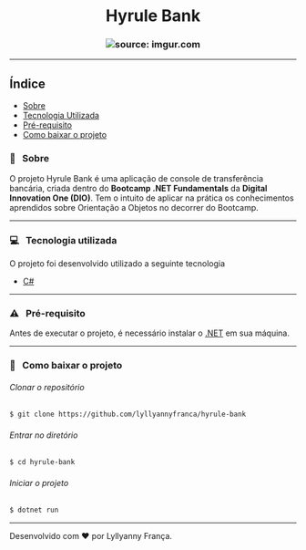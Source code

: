 <h1 align="center"> Hyrule Bank </h1>



<h3 align="center"><img src="https://i.imgur.com/AfFuU1w.png" title="source: imgur.com"/></h3>



---

##  Índice

- [Sobre](#-sobre)
- [Tecnologia Utilizada](#-tecnologia-utilizada)
- [Pré-requisito](#-pré-requisito)
- [Como baixar o projeto](#-como-baixar-o-projeto)



### :bookmark: &nbsp; Sobre

O projeto Hyrule Bank é uma aplicação de console de transferência bancária, criada dentro do **Bootcamp .NET Fundamentals** da **Digital Innovation One (DIO)**. Tem o intuito de aplicar na prática os conhecimentos aprendidos sobre Orientação a Objetos no decorrer do Bootcamp. 

---

### :computer: &nbsp; Tecnologia utilizada

O projeto foi desenvolvido utilizado a seguinte tecnologia

- [C#](https://docs.microsoft.com/pt-br/dotnet/csharp/language-reference/language-specification/introduction)

---

### :warning:  &nbsp; Pré-requisito

Antes de executar o projeto, é necessário instalar o [.NET](https://dotnet.microsoft.com/download) em sua máquina.

---


### :open_file_folder: &nbsp; Como baixar o projeto

###### Clonar o repositório
```bash
$ git clone https://github.com/lyllyannyfranca/hyrule-bank
````
###### Entrar no diretório
````bash
$ cd hyrule-bank
````
###### Iniciar o projeto
````bash
$ dotnet run
````


---

Desenvolvido com :heart: por Lyllyanny França.

